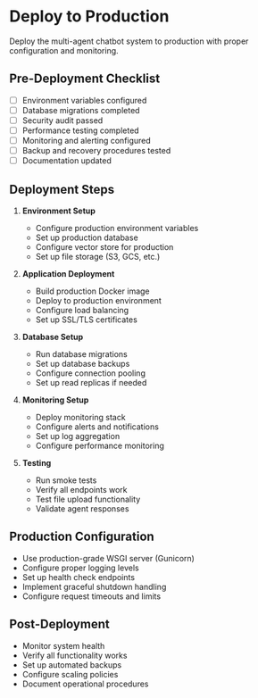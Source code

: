 # Deploy to Production

Deploy the multi-agent chatbot system to production with proper configuration and monitoring.

## Pre-Deployment Checklist
- [ ] Environment variables configured
- [ ] Database migrations completed
- [ ] Security audit passed
- [ ] Performance testing completed
- [ ] Monitoring and alerting configured
- [ ] Backup and recovery procedures tested
- [ ] Documentation updated

## Deployment Steps
1. **Environment Setup**
   - Configure production environment variables
   - Set up production database
   - Configure vector store for production
   - Set up file storage (S3, GCS, etc.)

2. **Application Deployment**
   - Build production Docker image
   - Deploy to production environment
   - Configure load balancing
   - Set up SSL/TLS certificates

3. **Database Setup**
   - Run database migrations
   - Set up database backups
   - Configure connection pooling
   - Set up read replicas if needed

4. **Monitoring Setup**
   - Deploy monitoring stack
   - Configure alerts and notifications
   - Set up log aggregation
   - Configure performance monitoring

5. **Testing**
   - Run smoke tests
   - Verify all endpoints work
   - Test file upload functionality
   - Validate agent responses

## Production Configuration
- Use production-grade WSGI server (Gunicorn)
- Configure proper logging levels
- Set up health check endpoints
- Implement graceful shutdown handling
- Configure request timeouts and limits

## Post-Deployment
- Monitor system health
- Verify all functionality works
- Set up automated backups
- Configure scaling policies
- Document operational procedures
